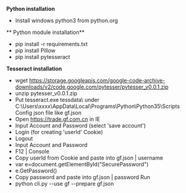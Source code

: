 ﻿ 
**Python installation**

* Install windows python3 from python.org

** Python module installation**

* pip install -r requirements.txt
* pip install Pillow
* pip install pytesseract

 **Tesseract installation**

* wget https://storage.googleapis.com/google-code-archive-downloads/v2/code.google.com/pytesser/pytesser_v0.0.1.zip
* unzip pytesser_v0.0.1.zip
* Put tesseract.exe tessdata\ under C:\Users\xxxx\AppData\Local\Programs\Python\Python35\Scripts\
 Config json file like gf.json
* Open https://trade.gf.com.cn in IE
* Input Account and Password (select 'save account')
* Login (for creating 'userId' Cookie)
* Logout
* Input Account and Password
* F12 | Console
* Copy userId from Cookie and paste into gf.json | username
* var e=document.getElementById("SecurePassword")
* e.GetPassword()
* Copy password and paste into gf.json | password
 Run
* python cli.py --use gf --prepare gf.json

